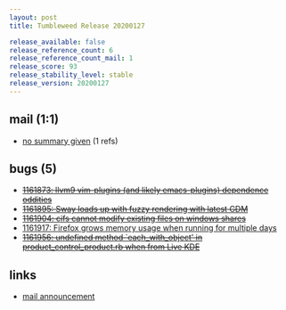 ```yaml
---
layout: post
title: Tumbleweed Release 20200127

release_available: false
release_reference_count: 6
release_reference_count_mail: 1
release_score: 93
release_stability_level: stable
release_version: 20200127
---
```


## mail (1:1)

- [no summary given](https://lists.opensuse.org/archives/list/factory@lists.opensuse.org/thread/3UO647OXQ5VJ5JZZXVGVQHMLZK57N3DA) (1 refs)

## bugs (5)

<!--more-->

- ~~[1161873: llvm9 vim-plugins (and likely emacs-plugins) dependence oddities](https://bugzilla.opensuse.org/show_bug.cgi?id=1161873)~~
- ~~[1161895: Sway loads up with fuzzy rendering with latest GDM](https://bugzilla.opensuse.org/show_bug.cgi?id=1161895)~~
- ~~[1161904: cifs cannot modify existing files on windows shares](https://bugzilla.opensuse.org/show_bug.cgi?id=1161904)~~
- [1161917: Firefox  grows memory usage when running for multiple days](https://bugzilla.opensuse.org/show_bug.cgi?id=1161917)
- ~~[1161956: undefined method `each_with_object' in product_control_product.rb when from Live KDE](https://bugzilla.opensuse.org/show_bug.cgi?id=1161956)~~



## links

- [mail announcement](https://lists.opensuse.org/archives/list/factory@lists.opensuse.org/thread/3UO647OXQ5VJ5JZZXVGVQHMLZK57N3DA)
